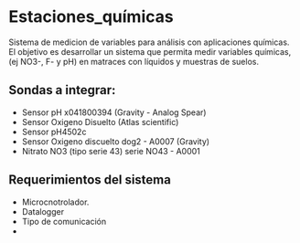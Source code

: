# Estaciones_químicas

Sistema de medicion de variables para análisis con aplicaciones químicas. El objetivo es desarrollar un sistema que permita medir variables químicas, (ej NO3-, F- y pH) en matraces con líquidos y muestras de suelos.

## Sondas a integrar:
- Sensor pH x041800394 (Gravity - Analog Spear)
- Sensor Oxigeno Disuelto (Atlas scientific)
- Sensor pH4502c
- Sensor Oxigeno discuelto dog2 - A0007 (Gravity)
- Nitrato NO3 (tipo serie 43) serie NO43 - A0001

## Requerimientos del sistema

- Microcnotrolador.
- Datalogger
- Tipo de comunicación
- 
